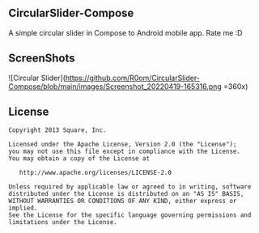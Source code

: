 CircularSlider-Compose
--------
A simple circular slider in Compose to Android mobile app. Rate me :D

ScreenShots
--------

![Circular Slider](https://github.com/R0om/CircularSlider-Compose/blob/main/images/Screenshot_20220419-165316.png =360x)


License
--------

    Copyright 2013 Square, Inc.

    Licensed under the Apache License, Version 2.0 (the "License");
    you may not use this file except in compliance with the License.
    You may obtain a copy of the License at

       http://www.apache.org/licenses/LICENSE-2.0

    Unless required by applicable law or agreed to in writing, software
    distributed under the License is distributed on an "AS IS" BASIS,
    WITHOUT WARRANTIES OR CONDITIONS OF ANY KIND, either express or implied.
    See the License for the specific language governing permissions and
    limitations under the License.

